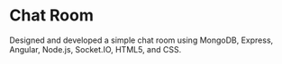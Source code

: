 <!DOCTYPE html>
<html>
    <head>
      <meta charset="utf=8">
    </head>
    <body>
    <h1>Chat Room</h1>
        <p>Designed and developed a simple chat room using MongoDB, Express, Angular, Node.js, Socket.IO, HTML5, and CSS.</p>
  </body>
</html>

